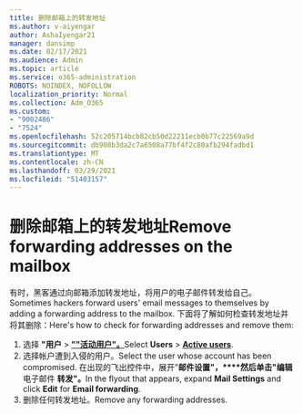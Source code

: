 ```yaml
---
title: 删除邮箱上的转发地址
ms.author: v-aiyengar
author: AshaIyengar21
manager: dansimp
ms.date: 02/17/2021
ms.audience: Admin
ms.topic: article
ms.service: o365-administration
ROBOTS: NOINDEX, NOFOLLOW
localization_priority: Normal
ms.collection: Adm_O365
ms.custom:
- "9002486"
- "7524"
ms.openlocfilehash: 52c205714bcb82cb50d22211ecb0b77c22569a9d
ms.sourcegitcommit: db908b3da2c7a6508a77bf4f2c80afb294fadbd1
ms.translationtype: MT
ms.contentlocale: zh-CN
ms.lasthandoff: 03/29/2021
ms.locfileid: "51403157"
---
```

# <a name="remove-forwarding-addresses-on-the-mailbox"></a><span data-ttu-id="98f80-102">删除邮箱上的转发地址</span><span class="sxs-lookup"><span data-stu-id="98f80-102">Remove forwarding addresses on the mailbox</span></span>

<span data-ttu-id="98f80-103">有时，黑客通过向邮箱添加转发地址，将用户的电子邮件转发给自己。</span><span class="sxs-lookup"><span data-stu-id="98f80-103">Sometimes hackers forward users' email messages to themselves by adding a forwarding address to the mailbox.</span></span> <span data-ttu-id="98f80-104">下面将了解如何检查转发地址并将其删除：</span><span class="sxs-lookup"><span data-stu-id="98f80-104">Here's how to check for forwarding addresses and remove them:</span></span>

1. <span data-ttu-id="98f80-105">选择 **"用户**  >  **[""活动用户"。](https://go.microsoft.com/fwlink/p/?linkid=834822)**</span><span class="sxs-lookup"><span data-stu-id="98f80-105">Select **Users** > **[Active users](https://go.microsoft.com/fwlink/p/?linkid=834822)**.</span></span>
1. <span data-ttu-id="98f80-106">选择帐户遭到入侵的用户。</span><span class="sxs-lookup"><span data-stu-id="98f80-106">Select the user whose account has been compromised.</span></span> <span data-ttu-id="98f80-107">在出现的飞出控件中，展开"**邮件设置"，\*\*\*\*然后单击"编辑** 电子邮件 **转发"。**</span><span class="sxs-lookup"><span data-stu-id="98f80-107">In the flyout that appears, expand **Mail Settings** and click **Edit** for **Email forwarding**.</span></span>
1. <span data-ttu-id="98f80-108">删除任何转发地址。</span><span class="sxs-lookup"><span data-stu-id="98f80-108">Remove any forwarding addresses.</span></span>
